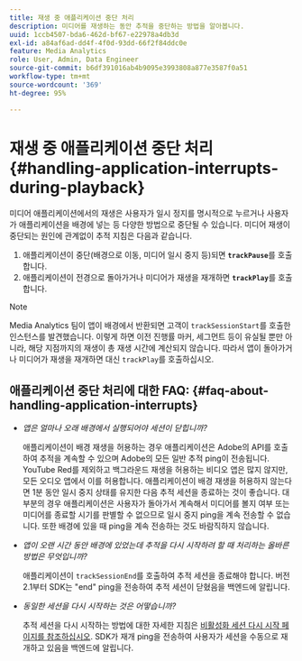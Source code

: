 ```yaml
---
title: 재생 중 애플리케이션 중단 처리
description: 미디어를 재생하는 동안 추적을 중단하는 방법을 알아봅니다.
uuid: 1ccb4507-bda6-462d-bf67-e22978a4db3d
exl-id: a84af6ad-dd4f-4f0d-93dd-66f2f84ddc0e
feature: Media Analytics
role: User, Admin, Data Engineer
source-git-commit: b6df391016ab4b9095e3993808a877e3587f0a51
workflow-type: tm+mt
source-wordcount: '369'
ht-degree: 95%

---
```


# 재생 중 애플리케이션 중단 처리{#handling-application-interrupts-during-playback}

미디어 애플리케이션에서의 재생은 사용자가 일시 정지를 명시적으로 누르거나 사용자가 애플리케이션을 배경에 넣는 등 다양한 방법으로 중단될 수 있습니다. 미디어 재생이 중단되는 원인에 관계없이 추적 지침은 다음과 같습니다.

1. 애플리케이션이 중단(배경으로 이동, 미디어 일시 중지 등)되면 **`trackPause`**&#x200B;를 호출합니다.
1. 애플리케이션이 전경으로 돌아가거나 미디어가 재생을 재개하면 **`trackPlay`**&#x200B;를 호출합니다.

>[!NOTE]
>
>Media Analytics 팀이 앱이 배경에서 반환되면 고객이 `trackSessionStart`를 호출한 인스턴스를 발견했습니다. 이렇게 하면 이전 진행률 마커, 세그먼트 등이 유실될 뿐만 아니라, 해당 지점까지의 재생이 총 재생 시간에 계산되지 않습니다. 따라서 앱이 돌아가거나 미디어가 재생을 재개하면 대신 `trackPlay`를 호출하십시오.

## 애플리케이션 중단 처리에 대한 FAQ: {#faq-about-handling-application-interrupts}

* _앱은 얼마나 오래 배경에서 실행되어야 세션이 닫힙니까?_

   애플리케이션이 배경 재생을 허용하는 경우 애플리케이션은 Adobe의 API를 호출하여 추적을 계속할 수 있으며 Adobe의 모든 일반 추적 ping이 전송됩니다. YouTube Red를 제외하고 백그라운드 재생을 허용하는 비디오 앱은 많지 않지만, 모든 오디오 앱에서 이를 허용합니다. 애플리케이션이 배경 재생을 허용하지 않는다면 1분 동안 일시 중지 상태를 유지한 다음 추적 세션을 종료하는 것이 좋습니다. 대부분의 경우 애플리케이션은 사용자가 돌아가서 계속해서 미디어를 볼지 여부 또는 미디어를 종료할 시기를 판별할 수 없으므로 일시 중지 ping을 계속 전송할 수 없습니다. 또한 배경에 있을 때 ping을 계속 전송하는 것도 바람직하지 않습니다.

* _앱이 오랜 시간 동안 배경에 있었는데 추적을 다시 시작하려 할 때 처리하는 올바른 방법은 무엇입니까?_

   애플리케이션이 `trackSessionEnd`를 호출하여 추적 세션을 종료해야 합니다. 버전 2.1부터 SDK는 &quot;end&quot; ping을 전송하여 추적 세션이 닫혔음을 백엔드에 알립니다.

* _동일한 세션을 다시 시작하는 것은 어떻습니까?_ 

   추적 세션을 다시 시작하는 방법에 대한 자세한 지침은 [비활성화 세션 다시 시작 페이지를 참조하십시오](/help/sdk-implement/cookbook/resuming-inactive.md). SDK가 재개 ping을 전송하여 사용자가 세션을 수동으로 재개하고 있음을 백엔드에 알립니다.
